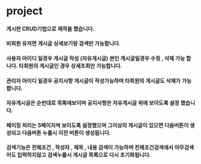 # project
#### 게시판 CRUD기법으로 제작을 했습니다.
#### 비회원 유저면 게시글 상세보기랑 검색만 가능합니다.
#### 사용자 아이디 일경우 게시글 작성 (자유게시글) 본인 게시글일경우 수정 , 삭제 가능 합니다. 타회원의 게시글인 경우 상세조회만 가능합니다.
#### 관리자 아이디 일경우 공지사항 게시글이 작성가능하며 타회원의 게시글도 삭제가 가능합니다.
#### 자유게시글은 순번대로 목록에보이며 공지사항은 자유게시글 위에 보이도록 설정 했습니다.
#### 페이징 처리는 5페이지씩 보이도록 설정했으며 그이상의 게시글이 있으면 다음버튼이 생성되고 다음버튼 누를시 이전 버튼이 생성됩니다.
#### 검색기능은 전체조건 , 작성자 , 제목 , 내용 검색이 가능하며 전체조건검색에서 아무검색어도 입력하지않고 검색누를시 게시글 목록으로 다시 초기화됩니다.
